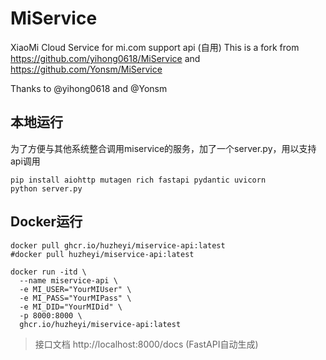 # MiService

XiaoMi Cloud Service for mi.com support api (自用)
This is a fork from https://github.com/yihong0618/MiService and https://github.com/Yonsm/MiService

Thanks to @yihong0618 and @Yonsm

## 本地运行

为了方便与其他系统整合调用miservice的服务，加了一个server.py，用以支持api调用

```
pip install aiohttp mutagen rich fastapi pydantic uvicorn
python server.py
```

## Docker运行

```
docker pull ghcr.io/huzheyi/miservice-api:latest
#docker pull huzheyi/miservice-api:latest

docker run -itd \
  --name miservice-api \
  -e MI_USER="YourMIUser" \
  -e MI_PASS="YourMIPass" \
  -e MI_DID="YourMIDid" \
  -p 8000:8000 \
  ghcr.io/huzheyi/miservice-api:latest
```

> 接口文档 http://localhost:8000/docs (FastAPI自动生成)
